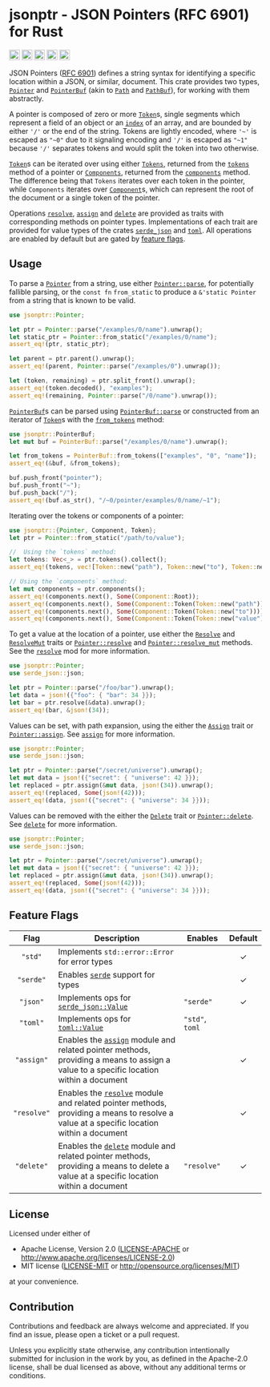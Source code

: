 <div class="rustdoc-hidden">

# jsonptr - JSON Pointers (RFC 6901) for Rust

</div>

[<img alt="github" src="https://img.shields.io/badge/github-chanced/jsonptr-62D1FC?style=for-the-badge&labelColor=777&logo=github" height="21">](https://github.com/chanced/jsonptr)
[<img alt="crates.io" src="https://img.shields.io/crates/v/jsonptr.svg?style=for-the-badge&color=fc8d62&logo=rust" height="21">](https://crates.io/crates/jsonptr)
[<img alt="docs.rs" src="https://img.shields.io/badge/docs.rs-jsonptr-f0f0f0?style=for-the-badge&labelColor=777&logo=docs.rs" height="21">](https://docs.rs/jsonptr)
[<img alt="build status" src="https://img.shields.io/github/actions/workflow/status/chanced/jsonptr/test.yml?branch=main&style=for-the-badge" height="21">](https://github.com/chanced/jsonptr/actions?query=branch%3Amain)
[<img alt="code coverage" src="https://img.shields.io/codecov/c/github/chanced/jsonptr?style=for-the-badge&color=CBB88D" height="21">](https://codecov.io/gh/chanced/jsonptr)

JSON Pointers ([RFC 6901](https://datatracker.ietf.org/doc/html/rfc6901))
defines a string syntax for identifying a specific location within a JSON, or
similar, document. This crate provides two types, [`Pointer`] and [`PointerBuf`]
(akin to [`Path`] and [`PathBuf`]), for working with them abstractly.

A pointer is composed of zero or more [`Token`]s, single segments which
represent a field of an object or an [`index`] of an array, and are bounded by
either `'/'` or the end of the string. Tokens are lightly encoded, where `'~'`
is escaped as `"~0"` due to it signaling encoding and `'/'` is escaped as `"~1"`
because `'/'` separates tokens and would split the token into two otherwise.

[`Token`]s can be iterated over using either [`Tokens`], returned from the
[`tokens`] method of a pointer or [`Components`], returned from the
[`components`] method. The difference being that `Tokens` iterates over each
token in the pointer, while `Components` iterates over [`Component`]s, which can
represent the root of the document or a single token of the pointer.

Operations [`resolve`], [`assign`] and [`delete`] are provided as traits with
corresponding methods on pointer types. Implementations of each trait are
provided for value types of the crates [`serde_json`] and [`toml`]. All
operations are enabled by default but are gated by [feature
flags](#feature-flags).

## Usage

To parse a [`Pointer`] from a string, use either [`Pointer::parse`], for
potentially fallible parsing, or the `const fn` `from_static` to produce a
`&'static Pointer` from a string that is known to be valid.

```rust
use jsonptr::Pointer;

let ptr = Pointer::parse("/examples/0/name").unwrap();
let static_ptr = Pointer::from_static("/examples/0/name");
assert_eq!(ptr, static_ptr);

let parent = ptr.parent().unwrap();
assert_eq!(parent, Pointer::parse("/examples/0").unwrap());

let (token, remaining) = ptr.split_front().unwrap();
assert_eq!(token.decoded(), "examples");
assert_eq!(remaining, Pointer::parse("/0/name").unwrap());
```

[`PointerBuf`]s can be parsed using [`PointerBuf::parse`] or constructed from an
iterator of [`Token`]s with the [`from_tokens`] method:

```rust
use jsonptr::PointerBuf;
let mut buf = PointerBuf::parse("/examples/0/name").unwrap();

let from_tokens = PointerBuf::from_tokens(["examples", "0", "name"]);
assert_eq!(&buf, &from_tokens);

buf.push_front("pointer");
buf.push_front("~");
buf.push_back("/");
assert_eq!(buf.as_str(), "/~0/pointer/examples/0/name/~1");
```

Iterating over the tokens or components of a pointer:

```rust
use jsonptr::{Pointer, Component, Token};
let ptr = Pointer::from_static("/path/to/value");

//  Using the `tokens` method:
let tokens: Vec<_> = ptr.tokens().collect();
assert_eq!(tokens, vec![Token::new("path"), Token::new("to"), Token::new("value")]);

// Using the `components` method:
let mut components = ptr.components();
assert_eq!(components.next(), Some(Component::Root));
assert_eq!(components.next(), Some(Component::Token(Token::new("path"))));
assert_eq!(components.next(), Some(Component::Token(Token::new("to"))));
assert_eq!(components.next(), Some(Component::Token(Token::new("value"))));
```

To get a value at the location of a pointer, use either the [`Resolve`] and
[`ResolveMut`] traits or [`Pointer::resolve`] and [`Pointer::resolve_mut`]
methods. See the [`resolve`] mod for more information.

```rust
use jsonptr::Pointer;
use serde_json::json;

let ptr = Pointer::parse("/foo/bar").unwrap();
let data = json!({"foo": { "bar": 34 }});
let bar = ptr.resolve(&data).unwrap();
assert_eq!(bar, &json!(34));
```

Values can be set, with path expansion, using the either the [`Assign`] trait or
[`Pointer::assign`]. See [`assign`] for more information.

```rust
use jsonptr::Pointer;
use serde_json::json;

let ptr = Pointer::parse("/secret/universe").unwrap();
let mut data = json!({"secret": { "universe": 42 }});
let replaced = ptr.assign(&mut data, json!(34)).unwrap();
assert_eq!(replaced, Some(json!(42)));
assert_eq!(data, json!({"secret": { "universe": 34 }}));
```

Values can be removed with the either the [`Delete`] trait or
[`Pointer::delete`]. See [`delete`] for more information.

```rust
use jsonptr::Pointer;
use serde_json::json;

let ptr = Pointer::parse("/secret/universe").unwrap();
let mut data = json!({"secret": { "universe": 42 }});
let replaced = ptr.assign(&mut data, json!(34)).unwrap();
assert_eq!(replaced, Some(json!(42)));
assert_eq!(data, json!({"secret": { "universe": 34 }}));
```

## Feature Flags

|    Flag     | Description                                                                                                                               | Enables         | Default |
| :---------: | ----------------------------------------------------------------------------------------------------------------------------------------- | --------------- | :-----: |
|   `"std"`   | Implements `std::error::Error` for error types                                                                                            |                 |    ✓    |
|  `"serde"`  | Enables [`serde`] support for types                                                                                                       |                 |    ✓    |
|  `"json"`   | Implements ops for [`serde_json::Value`]                                                                                                  | `"serde"`       |    ✓    |
|  `"toml"`   | Implements ops for [`toml::Value`]                                                                                                        | `"std"`, `toml` |         |
| `"assign"`  | Enables the [`assign`] module and related pointer methods, providing a means to assign a value to a specific location within a document   |                 |    ✓    |
| `"resolve"` | Enables the [`resolve`] module and related pointer methods, providing a means to resolve a value at a specific location within a document |                 |    ✓    |
| `"delete"`  | Enables the [`delete`] module and related pointer methods, providing a means to delete a value at a specific location within a document   | `"resolve"`     |    ✓    |

<div class="rustdoc-hidden">

## License

Licensed under either of

-   Apache License, Version 2.0
    ([LICENSE-APACHE](LICENSE-APACHE) or http://www.apache.org/licenses/LICENSE-2.0)
-   MIT license
    ([LICENSE-MIT](LICENSE-MIT) or http://opensource.org/licenses/MIT)

at your convenience.

## Contribution

Contributions and feedback are always welcome and appreciated. If you find an
issue, please open a ticket or a pull request.

Unless you explicitly state otherwise, any contribution intentionally submitted
for inclusion in the work by you, as defined in the Apache-2.0 license, shall be
dual licensed as above, without any additional terms or conditions.

[LICENSE-APACHE]: LICENSE-APACHE
[LICENSE-MIT]: LICENSE-MIT

</div>

[`Pointer::components`]: https://docs.rs/jsonptr/latest/jsonptrstruct.Pointer.html#method.components
[`Pointer::tokens`]: https://docs.rs/jsonptr/latest/jsonptrstruct.Pointer.html#method.tokens
[`Pointer`]: https://docs.rs/jsonptr/latest/jsonptr/struct.Pointer.html
[`Pointer::parse`]: https://docs.rs/jsonptr/latest/jsonptr/struct.Pointer.html#method.parse
[`Pointer::resolve`]: https://docs.rs/jsonptr/latest/jsonptr/struct.Pointer.html#method.resolve
[`Pointer::resolve_mut`]: https://docs.rs/jsonptr/latest/jsonptr/struct.Pointer.html#method.resolve_mut
[`Pointer::assign`]: https://docs.rs/jsonptr/latest/jsonptr/struct.Pointer.html#method.assign
[`Pointer::delete`]: https://docs.rs/jsonptr/latest/jsonptr/struct.Pointer.html#method.delete
[`PointerBuf::parse`]: https://docs.rs/jsonptr/latest/jsonptr/struct.PointerBuf.html#method.parse
[`from_tokens`]: https://docs.rs/jsonptr/latest/jsonptr/struct.PointerBuf.html#method.from_tokens
[`PointerBuf`]: https://docs.rs/jsonptr/latest/jsonptr/struct.PointerBuf.html
[`Token`]: https://docs.rs/jsonptr/latest/jsonptr/struct.Token.html
[`Tokens`]: https://docs.rs/jsonptr/latest/jsonptr/struct.Tokens.html
[`Components`]: https://docs.rs/jsonptr/latest/jsonptr/struct.Components.html
[`Component`]: https://docs.rs/jsonptr/latest/jsonptr/enum.Component.html
[`index`]: https://docs.rs/jsonptr/latest/jsonptr/index/index.html
[`tokens`]: https://docs.rs/jsonptr/latest/jsonptr/struct.Pointer.html#method.tokens
[`components`]: https://docs.rs/jsonptr/latest/jsonptr/struct.Pointer.html#method.components
[`resolve`]: https://docs.rs/jsonptr/latest/jsonptr/resolve/index.html
[`assign`]: https://docs.rs/jsonptr/latest/jsonptr/assign/index.html
[`delete`]: https://docs.rs/jsonptr/latest/jsonptr/delete/index.html
[`Resolve`]: https://docs.rs/jsonptr/latest/jsonptr/resolve/trait.Resolve.html
[`ResolveMut`]: https://docs.rs/jsonptr/latest/jsonptr/resolve/trait.ResolveMut.html
[`Assign`]: https://docs.rs/jsonptr/latest/jsonptr/assign/trait.Assign.html
[`Delete`]: https://docs.rs/jsonptr/latest/jsonptr/delete/trait.Delete.html
[`serde`]: https://docs.rs/serde/1.0/serde/index
[`serde_json`]: https://docs.rs/serde_json/1.0/serde_json/enum.Value.html
[`serde_json::Value`]: https://docs.rs/serde_json/1.0/serde_json/enum.Value.html
[`toml`]: https://docs.rs/toml/0.8/toml/enum.Value.html
[`toml::Value`]: https://docs.rs/toml/0.8/toml/enum.Value.html
[`Path`]: https://doc.rust-lang.org/std/path/struct.Path.html
[`PathBuf`]: https://doc.rust-lang.org/std/path/struct.PathBuf.html
